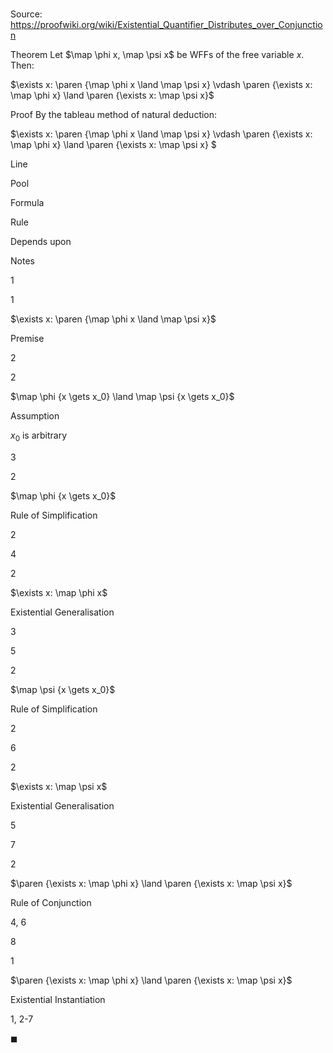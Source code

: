 # 

Source: https://proofwiki.org/wiki/Existential_Quantifier_Distributes_over_Conjunction

Theorem
Let $\map \phi x, \map \psi x$ be WFFs of the free variable $x$.
Then:

$\exists x: \paren {\map \phi x \land \map \psi x} \vdash \paren {\exists x: \map \phi x} \land \paren {\exists x: \map \psi x}$


Proof
By the tableau method of natural deduction:


$\exists x: \paren {\map \phi x \land \map \psi x} \vdash \paren {\exists x: \map \phi x} \land \paren {\exists x: \map \psi x} $


Line


Pool

Formula

Rule

Depends upon

Notes


1


1

$\exists x: \paren {\map \phi x \land \map \psi x}$

Premise






2


2

$\map \phi {x \gets x_0} \land \map \psi {x \gets x_0}$

Assumption



$x_0$ is arbitrary


3


2

$\map \phi {x \gets x_0}$

Rule of Simplification

2




4


2

$\exists x: \map \phi x$

Existential Generalisation

3




5


2

$\map \psi {x \gets x_0}$

Rule of Simplification

2




6


2

$\exists x: \map \psi x$

Existential Generalisation

5




7


2

$\paren {\exists x: \map \phi x} \land \paren {\exists x: \map \psi x}$

Rule of Conjunction

4, 6




8


1

$\paren {\exists x: \map \phi x} \land \paren {\exists x: \map \psi x}$

Existential Instantiation

1, 2-7


$\blacksquare$




